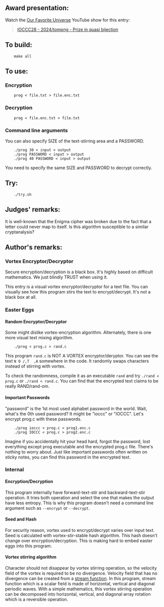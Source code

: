 ## Award presentation:

Watch the [Our Favorite Universe](https://www.youtube.com/@OurFavoriteUniverse)
YouTube show for this entry:

> [IOCCC28 - 2024/tompng - Prize in quasi bijection](https://www.youtube.com/watch?v=9C4PpNCst8Y)


## To build:

``` <!---sh-->
    make all
```


## To use:


### Encryption

``` <!---sh-->
    prog < file.txt > file.enc.txt
```


### Decryption

``` <!---sh-->
    prog < file.enc.txt > file.txt
```


### Command line arguments

You can also specify SIZE of the text-stirring area and a PASSWORD.

``` <!---sh-->
    ./prog 30 < input > output
    ./prog PASSWORD < input > output
    ./prog 40 PASSWORD < input > output
```

You need to specify the same SIZE and PASSWORD to decrypt correctly.


## Try:

``` <!---sh-->
    ./try.sh
```


## Judges' remarks:

It is well-known that the Enigma cipher was broken due to the fact that a letter could never map to itself.
Is this algorithm susceptible to a similar cryptanalysis?


## Author's remarks:


### Vortex Encryptor/Decryptor

Secure encryption/decryption is a black box. It's highly based on difficult mathematics. We just blindly TRUST when using it.

This entry is a visual vortex encryptor/decryptor for a text file.
You can visually see how this program stirs the text to encrypt/decrypt. It's not a black box at all.


### Easter Eggs


#### Random Encryptor/Decryptor

Some might dislike vortex-encryption algorithm. Alternately, there is one more visual text mixing algorithm.

``` <!---sh-->
    ./prog < prog.c > rand.c
```

This program `rand.c` is NOT A VORTEX encryptor/deryptor. You can see the text `N O /,T  ,A` somewhere in the code. It randomly swaps characters instead of stirring with vortex.

To check the randomness, compile it as an executable `rand` and try `./rand < prog.c` or `./rand < rand.c`.
You can find that the encrypted text claims to be really RAND/rand-om.


#### Important Passwords

"password" is the 1st most used alphabet password in the world. Wait, what's the 0th used password? It might be "ioccc" or "IOCCC".
Let's encrypt prog.c with these passwords.

``` <!---sh-->
    ./prog ioccc < prog.c > prog1.enc.c
    ./prog IOCCC < prog.c > prog2.enc.c
```

Imagine if you accidentally hit your head hard, forgot the password, lost everything except prog executable and the encrypted prog.c file.
There's nothing to worry about. Just like important passwords often written on sticky notes, you can find this password in the encrypted text.


### Internal


#### Encryption/Decryption

This program internally have forward-text-stir and backward-text-stir operation.
It tries both operation and select the one that makes the output have less entropy.
This is why this program doesn't need a command line argument such as `--encrypt` or `--decrypt`.


#### Seed and Hash

For security reason, vortex used to encrypt/decrypt varies over input text.
Seed is calculated with vortex-stir-stable hash algorithm. This hash doesn't change over encryption/decryption.
This is making hard to embed easter eggs into this program.


#### Vortex stirring algorithm

Character should not disappear by vortex stirring operation, so the velocity field of the vortex is required to be no divergence.
Velocity field that has no divergence can be created from a [stream function](https://en.wikipedia.org/wiki/Stream_function).
In this program, stream function which is a scalar field is made of horizontal, vertical and diagonal periodic waves.
With a simple mathematics, this vortex stirring operation can be decomposed into horizontal, vertical, and diagonal array rotation which is a reversible operation.


<!--

    Copyright © 1984-2025 by Landon Curt Noll and Leonid A. Broukhis.  All Rights Reserved.

    You are free to share and adapt this file under the terms of this license:

        Creative Commons Attribution-ShareAlike 4.0 International (CC BY-SA 4.0)

    For more information, see:

        https://creativecommons.org/licenses/by-sa/4.0/

-->
